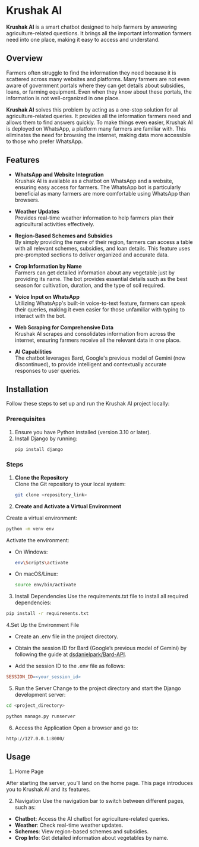 # Krushak AI

**Krushak AI** is a smart chatbot designed to help farmers by answering agriculture-related questions. It brings all the important information farmers need into one place, making it easy to access and understand.

## Overview

Farmers often struggle to find the information they need because it is scattered across many websites and platforms. Many farmers are not even aware of government portals where they can get details about subsidies, loans, or farming equipment. Even when they know about these portals, the information is not well-organized in one place.

**Krushak AI** solves this problem by acting as a one-stop solution for all agriculture-related queries. It provides all the information farmers need and allows them to find answers quickly. To make things even easier, Krushak AI is deployed on WhatsApp, a platform many farmers are familiar with. This eliminates the need for browsing the internet, making data more accessible to those who prefer WhatsApp.

## Features

- **WhatsApp and Website Integration**  
  Krushak AI is available as a chatbot on WhatsApp and a website, ensuring easy access for farmers. The WhatsApp bot is particularly beneficial as many farmers are more comfortable using WhatsApp than browsers.

- **Weather Updates**  
  Provides real-time weather information to help farmers plan their agricultural activities effectively.

- **Region-Based Schemes and Subsidies**  
  By simply providing the name of their region, farmers can access a table with all relevant schemes, subsidies, and loan details. This feature uses pre-prompted sections to deliver organized and accurate data.

- **Crop Information by Name**  
  Farmers can get detailed information about any vegetable just by providing its name. The bot provides essential details such as the best season for cultivation, duration, and the type of soil required.

- **Voice Input on WhatsApp**  
  Utilizing WhatsApp's built-in voice-to-text feature, farmers can speak their queries, making it even easier for those unfamiliar with typing to interact with the bot.

- **Web Scraping for Comprehensive Data**  
  Krushak AI scrapes and consolidates information from across the internet, ensuring farmers receive all the relevant data in one place.

- **AI Capabilities**  
  The chatbot leverages Bard, Google's previous model of Gemini (now discontinued), to provide intelligent and contextually accurate responses to user queries.

## Installation

Follow these steps to set up and run the Krushak AI project locally:

### Prerequisites

1. Ensure you have Python installed (version 3.10 or later).
2. Install Django by running:
   ```bash
   pip install django
   ```

### Steps

1. **Clone the Repository**  
   Clone the Git repository to your local system:

   ```bash
   git clone <repository_link>
   ```

2. **Create and Activate a Virtual Environment**

Create a virtual environment:

```bash
python -m venv env
```

Activate the environment:

- On Windows:
  ```bash
  env\Scripts\activate
  ```
- On macOS/Linux:
  ```bash
  source env/bin/activate
  ```

3. Install Dependencies
   Use the requirements.txt file to install all required dependencies:

```bash
pip install -r requirements.txt
```

4.Set Up the Environment File

- Create an .env file in the project directory.
- Obtain the session ID for Bard (Google’s previous model of Gemini) by following the guide at [dsdanielpark/Bard-API](https://github.com/dsdanielpark/Bard-API).

- Add the session ID to the .env file as follows:

```makefile
SESSION_ID=<your_session_id>
```

5. Run the Server
   Change to the project directory and start the Django development server:

```bash
cd <project_directory>
```

```bash
python manage.py runserver
```

6. Access the Application
   Open a browser and go to:

```
http://127.0.0.1:8000/
```

## Usage

1. Home Page

After starting the server, you’ll land on the home page. This page introduces you to Krushak AI and its features.

2. Navigation
   Use the navigation bar to switch between different pages, such as:

- **Chatbot**: Access the AI chatbot for agriculture-related queries.
- **Weather**: Check real-time weather updates.
- **Schemes**: View region-based schemes and subsidies.
- **Crop Info**: Get detailed information about vegetables by name.
